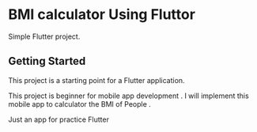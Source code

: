 # BMI calculator Using Fluttor

Simple Flutter project.

## Getting Started

This project is a starting point for a Flutter application.

This project is beginner for mobile app development .
I will implement this mobile app to calculator the BMI of People .


Just an app for practice Flutter
